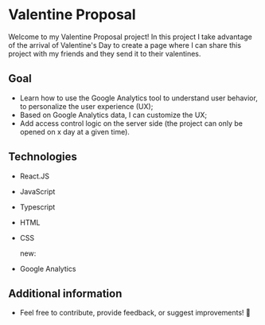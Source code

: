 # Valentine Proposal

Welcome to my Valentine Proposal project!
In this project I take advantage of the arrival of Valentine's Day to create a page where I can share this project with my friends and they send it to their valentines.

## Goal
- Learn how to use the Google Analytics tool to understand user behavior, to personalize the user experience (UX);
- Based on Google Analytics data, I can customize the UX;
- Add access control logic on the server side (the project can only be opened on x day at a given time). 

## Technologies
- React.JS
- JavaScript
- Typescript
- HTML
- CSS
  
  new:
- Google Analytics

## Additional information
- Feel free to contribute, provide feedback, or suggest improvements! 💪
